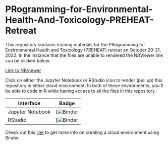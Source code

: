 # PRogramming-for-Environmental-Health-And-Toxicology-PREHEAT-Retreat

This repository contains training materials for the PRogramming for Environmental Health and Toxicology (PREHEAT) retreat on October 20-21, 2022. In the instance that the files are unable to rendered the NBViewer link can be clicked below. 

[Link to NBViewer](https://nbviewer.org/github/UNC-CEMALB/PRogramming-for-Environmental-Health-And-Toxicology-PREHEAT-Retreat/tree/main/)

Click on either the Jupyter Notebook or RStudio icon to render (pull up) this repository in either cloud environment. In both of these environments, you'll be able to code in R while having access to all the files in this repository.

| Interface | Badge |
| --------- | ----- |
| Jupyter Notebook | [![Binder](https://hub.gke2.mybinder.org/user/unc-cemalb-prog-preheat-retreat-eq3pt6wi/tree) |
| RStudio | [![Binder](https://hub.gke2.mybinder.org/user/unc-cemalb-prog-preheat-retreat-eq3pt6wi/rstudio/) |

Check out this [link](https://github.com/binder-examples/r) to get more info on creating a cloud environment using Binder. 
